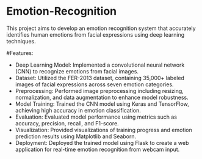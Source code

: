 # Emotion-Recognition

This project aims to develop an emotion recognition system that accurately identifies human emotions from facial expressions using deep learning techniques.


#Features:
* Deep Learning Model: Implemented a convolutional neural network (CNN) to recognize emotions from facial images.
* Dataset: Utilized the FER-2013 dataset, containing 35,000+ labeled images of facial expressions across seven emotion categories.
* Preprocessing: Performed image preprocessing including resizing, normalization, and data augmentation to enhance model robustness.
* Model Training: Trained the CNN model using Keras and TensorFlow, achieving high accuracy in emotion classification.
* Evaluation: Evaluated model performance using metrics such as accuracy, precision, recall, and F1-score.
* Visualization: Provided visualizations of training progress and emotion prediction results using Matplotlib and Seaborn.
* Deployment: Deployed the trained model using Flask to create a web application for real-time emotion recognition from webcam input.
